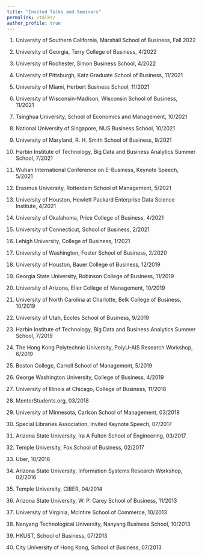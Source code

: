 ```yaml
---
title: "Invited Talks and Seminars"
permalink: /talks/
author_profile: true
---
```


1. University of Southern California, Marshall School of Business, Fall 2022

1. University of Georgia, Terry College of Business, 4/2022

1. University of Rochester, Simon Business School, 4/2022

1. University of Pittsburgh, Katz Graduate School of Business, 11/2021

1. University of Miami, Herbert Business School, 11/2021

1. University of Wisconsin-Madison, Wisconsin School of Business, 11/2021

1. Tsinghua University, School of Economics and Management, 10/2021

1. National University of Singapore, NUS Business School, 10/2021

1. University of Maryland, R. H. Smith School of Business, 9/2021

1. Harbin Institute of Technology, Big Data and Business Analytics Summer School, 7/2021

1. Wuhan International Conference on E-Business, Keynote Speech, 5/2021

1. Erasmus University, Rotterdam School of Management, 5/2021

1. University of Houston, Hewlett Packard Enterprise Data Science Institute, 4/2021

1. University of Okalahoma, Price College of Business, 4/2021

1. University of Connecticut, School of Business, 2/2021

1. Lehigh University, College of Business, 1/2021

1. University of Washington, Foster School of Business, 2/2020

1. University of Houston, Bauer College of Business, 12/2019

1. Georgia State University, Robinson College of Business, 11/2019

1. University of Arizona, Eller College of Management, 10/2019

1. University of North Carolina at Charlotte, Belk College of Business, 10/2019

1. University of Utah, Eccles School of Business, 9/2019

1. Harbin Institute of Technology, Big Data and Business Analytics Summer School, 7/2019

1. The Hong Kong Polytechnic University, PolyU-AIS Research Workshop, 6/2019

1. Boston College, Carroll School of Management, 5/2019

1. George Washington University, College of Business, 4/2019

1. University of Illinois at Chicago, College of Business, 11/2018

1. MentorStudents.org, 03/2018

1. University of Minnesota, Carlson School of Management, 03/2018

1. Special Libraries Association, Invited Keynote Speech, 07/2017

1. Arizona State University, Ira A Fulton School of Engineering, 03/2017

1. Temple University, Fox School of Business, 02/2017

1. Uber, 10/2016

1. Arizona State University, Information Systems Research Workshop, 02/2016

1. Temple University, CIBER, 04/2014

1. Arizona State University, W. P. Carey School of Business, 11/2013

1. University of Virginia, McIntire School of Commerce, 10/2013

1. Nanyang Technological University, Nanyang Business School, 10/2013

1. HKUST, School of Business, 07/2013

1. City University of Hong Kong, School of Business, 07/2013
